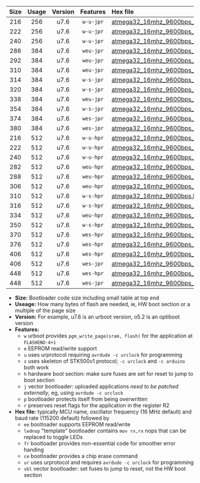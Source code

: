 |Size|Usage|Version|Features|Hex file|
|:-:|:-:|:-:|:-:|:--|
|216|256|u7.6|`w-u-jpr`|[atmega32_16mhz_9600bps_ur_vbl.hex](https://raw.githubusercontent.com/stefanrueger/urboot/main//atmega32_16mhz_9600bps_ur_vbl.hex)|
|222|256|u7.6|`w-u-jpr`|[atmega32_16mhz_9600bps_lednop_ur_vbl.hex](https://raw.githubusercontent.com/stefanrueger/urboot/main//atmega32_16mhz_9600bps_lednop_ur_vbl.hex)|
|240|256|u7.6|`w-u-jpr`|[atmega32_16mhz_9600bps_lednop_fr_ur_vbl.hex](https://raw.githubusercontent.com/stefanrueger/urboot/main//atmega32_16mhz_9600bps_lednop_fr_ur_vbl.hex)|
|286|384|u7.6|`weu-jpr`|[atmega32_16mhz_9600bps_ee_ur_vbl.hex](https://raw.githubusercontent.com/stefanrueger/urboot/main//atmega32_16mhz_9600bps_ee_ur_vbl.hex)|
|292|384|u7.6|`weu-jpr`|[atmega32_16mhz_9600bps_ee_lednop_ur_vbl.hex](https://raw.githubusercontent.com/stefanrueger/urboot/main//atmega32_16mhz_9600bps_ee_lednop_ur_vbl.hex)|
|310|384|u7.6|`weu-jpr`|[atmega32_16mhz_9600bps_ee_lednop_fr_ur_vbl.hex](https://raw.githubusercontent.com/stefanrueger/urboot/main//atmega32_16mhz_9600bps_ee_lednop_fr_ur_vbl.hex)|
|314|384|u7.6|`w-s-jpr`|[atmega32_16mhz_9600bps_vbl.hex](https://raw.githubusercontent.com/stefanrueger/urboot/main//atmega32_16mhz_9600bps_vbl.hex)|
|320|384|u7.6|`w-s-jpr`|[atmega32_16mhz_9600bps_lednop_vbl.hex](https://raw.githubusercontent.com/stefanrueger/urboot/main//atmega32_16mhz_9600bps_lednop_vbl.hex)|
|338|384|u7.6|`weu-jpr`|[atmega32_16mhz_9600bps_ee_lednop_fr_ce_ur_vbl.hex](https://raw.githubusercontent.com/stefanrueger/urboot/main//atmega32_16mhz_9600bps_ee_lednop_fr_ce_ur_vbl.hex)|
|354|384|u7.6|`w-s-jpr`|[atmega32_16mhz_9600bps_lednop_fr_vbl.hex](https://raw.githubusercontent.com/stefanrueger/urboot/main//atmega32_16mhz_9600bps_lednop_fr_vbl.hex)|
|374|384|u7.6|`wes-jpr`|[atmega32_16mhz_9600bps_ee_vbl.hex](https://raw.githubusercontent.com/stefanrueger/urboot/main//atmega32_16mhz_9600bps_ee_vbl.hex)|
|380|384|u7.6|`wes-jpr`|[atmega32_16mhz_9600bps_ee_lednop_vbl.hex](https://raw.githubusercontent.com/stefanrueger/urboot/main//atmega32_16mhz_9600bps_ee_lednop_vbl.hex)|
|216|512|u7.6|`w-u-hpr`|[atmega32_16mhz_9600bps_ur.hex](https://raw.githubusercontent.com/stefanrueger/urboot/main//atmega32_16mhz_9600bps_ur.hex)|
|222|512|u7.6|`w-u-hpr`|[atmega32_16mhz_9600bps_lednop_ur.hex](https://raw.githubusercontent.com/stefanrueger/urboot/main//atmega32_16mhz_9600bps_lednop_ur.hex)|
|240|512|u7.6|`w-u-hpr`|[atmega32_16mhz_9600bps_lednop_fr_ur.hex](https://raw.githubusercontent.com/stefanrueger/urboot/main//atmega32_16mhz_9600bps_lednop_fr_ur.hex)|
|282|512|u7.6|`weu-hpr`|[atmega32_16mhz_9600bps_ee_ur.hex](https://raw.githubusercontent.com/stefanrueger/urboot/main//atmega32_16mhz_9600bps_ee_ur.hex)|
|288|512|u7.6|`weu-hpr`|[atmega32_16mhz_9600bps_ee_lednop_ur.hex](https://raw.githubusercontent.com/stefanrueger/urboot/main//atmega32_16mhz_9600bps_ee_lednop_ur.hex)|
|306|512|u7.6|`weu-hpr`|[atmega32_16mhz_9600bps_ee_lednop_fr_ur.hex](https://raw.githubusercontent.com/stefanrueger/urboot/main//atmega32_16mhz_9600bps_ee_lednop_fr_ur.hex)|
|310|512|u7.6|`w-s-hpr`|[atmega32_16mhz_9600bps.hex](https://raw.githubusercontent.com/stefanrueger/urboot/main//atmega32_16mhz_9600bps.hex)|
|316|512|u7.6|`w-s-hpr`|[atmega32_16mhz_9600bps_lednop.hex](https://raw.githubusercontent.com/stefanrueger/urboot/main//atmega32_16mhz_9600bps_lednop.hex)|
|334|512|u7.6|`weu-hpr`|[atmega32_16mhz_9600bps_ee_lednop_fr_ce_ur.hex](https://raw.githubusercontent.com/stefanrueger/urboot/main//atmega32_16mhz_9600bps_ee_lednop_fr_ce_ur.hex)|
|350|512|u7.6|`w-s-hpr`|[atmega32_16mhz_9600bps_lednop_fr.hex](https://raw.githubusercontent.com/stefanrueger/urboot/main//atmega32_16mhz_9600bps_lednop_fr.hex)|
|370|512|u7.6|`wes-hpr`|[atmega32_16mhz_9600bps_ee.hex](https://raw.githubusercontent.com/stefanrueger/urboot/main//atmega32_16mhz_9600bps_ee.hex)|
|376|512|u7.6|`wes-hpr`|[atmega32_16mhz_9600bps_ee_lednop.hex](https://raw.githubusercontent.com/stefanrueger/urboot/main//atmega32_16mhz_9600bps_ee_lednop.hex)|
|406|512|u7.6|`wes-hpr`|[atmega32_16mhz_9600bps_ee_lednop_fr.hex](https://raw.githubusercontent.com/stefanrueger/urboot/main//atmega32_16mhz_9600bps_ee_lednop_fr.hex)|
|406|512|u7.6|`wes-jpr`|[atmega32_16mhz_9600bps_ee_lednop_fr_vbl.hex](https://raw.githubusercontent.com/stefanrueger/urboot/main//atmega32_16mhz_9600bps_ee_lednop_fr_vbl.hex)|
|448|512|u7.6|`wes-hpr`|[atmega32_16mhz_9600bps_ee_lednop_fr_ce.hex](https://raw.githubusercontent.com/stefanrueger/urboot/main//atmega32_16mhz_9600bps_ee_lednop_fr_ce.hex)|
|448|512|u7.6|`wes-jpr`|[atmega32_16mhz_9600bps_ee_lednop_fr_ce_vbl.hex](https://raw.githubusercontent.com/stefanrueger/urboot/main//atmega32_16mhz_9600bps_ee_lednop_fr_ce_vbl.hex)|

- **Size:** Bootloader code size including small table at top end
- **Useage:** How many bytes of flash are needed, ie, HW boot section or a multiple of the page size
- **Version:** For example, u7.6 is an urboot version, o5.2 is an optiboot version
- **Features:**
  + `w` urboot provides `pgm_write_page(sram, flash)` for the application at `FLASHEND-4+1`
  + `e` EEPROM read/write support
  + `u` uses urprotocol requiring `avrdude -c urclock` for programming
  + `s` uses skeleton of STK500v1 protocol; `-c urclock` and `-c arduino` both work
  + `h` hardware boot section: make sure fuses are set for reset to jump to boot section
  + `j` vector bootloader: uploaded applications *need to be patched externally*, eg, using `avrdude -c urclock`
  + `p` bootloader protects itself from being overwritten
  + `r` preserves reset flags for the application in the register R2
- **Hex file:** typically MCU name, oscillator frequency (16 MHz default) and baud rate (115200 default) followed by
  + `ee` bootloader supports EEPROM read/write
  + `lednop` "template" bootloader contains `mov rx,rx` nops that can be replaced to toggle LEDs
  + `fr` bootloader provides non-essential code for smoother error handing
  + `ce` bootloader provides a chip erase command
  + `ur` uses urprotocol and requires `avrdude -c urclock` for programming
  + `vbl` vector bootloader: set fuses to jump to reset, not the HW boot section
